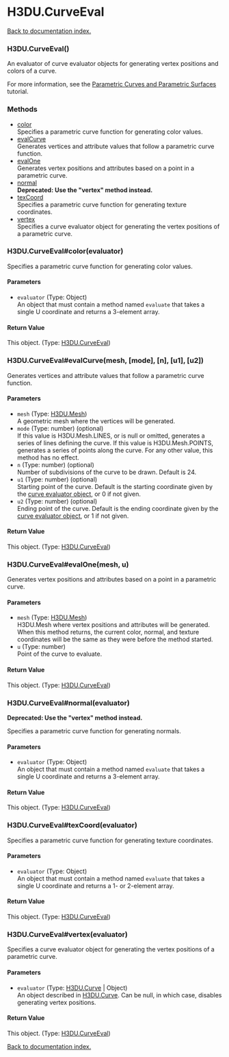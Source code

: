 # H3DU.CurveEval

[Back to documentation index.](index.md)

<a name='H3DU.CurveEval'></a>
### H3DU.CurveEval()

An evaluator of curve evaluator objects for generating
vertex positions and colors of a curve.

For more information, see the <a href="tutorial-surfaces.md">Parametric Curves and Parametric Surfaces</a> tutorial.

### Methods

* [color](#H3DU.CurveEval_color)<br>Specifies a parametric curve function for generating color values.
* [evalCurve](#H3DU.CurveEval_evalCurve)<br>Generates vertices and attribute values that follow a parametric curve
function.
* [evalOne](#H3DU.CurveEval_evalOne)<br>Generates vertex positions and attributes based on a point
in a parametric curve.
* [normal](#H3DU.CurveEval_normal)<br><b>Deprecated: Use the "vertex" method instead.</b>
* [texCoord](#H3DU.CurveEval_texCoord)<br>Specifies a parametric curve function for generating texture coordinates.
* [vertex](#H3DU.CurveEval_vertex)<br>Specifies a curve evaluator object for generating the vertex positions of a parametric curve.

<a name='H3DU.CurveEval_color'></a>
### H3DU.CurveEval#color(evaluator)

Specifies a parametric curve function for generating color values.

#### Parameters

* `evaluator` (Type: Object)<br>An object that must contain a method named <code>evaluate</code> that takes a single U coordinate and returns a 3-element array.

#### Return Value

This object. (Type: <a href="H3DU.CurveEval.md">H3DU.CurveEval</a>)

<a name='H3DU.CurveEval_evalCurve'></a>
### H3DU.CurveEval#evalCurve(mesh, [mode], [n], [u1], [u2])

Generates vertices and attribute values that follow a parametric curve
function.

#### Parameters

* `mesh` (Type: <a href="H3DU.Mesh.md">H3DU.Mesh</a>)<br>A geometric mesh where the vertices will be generated.
* `mode` (Type: number) (optional)<br>If this value is H3DU.Mesh.LINES, or is null or omitted, generates a series of lines defining the curve. If this value is H3DU.Mesh.POINTS, generates a series of points along the curve. For any other value, this method has no effect.
* `n` (Type: number) (optional)<br>Number of subdivisions of the curve to be drawn. Default is 24.
* `u1` (Type: number) (optional)<br>Starting point of the curve. Default is the starting coordinate given by the <a href="H3DU.Curve.md">curve evaluator object</a>, or 0 if not given.
* `u2` (Type: number) (optional)<br>Ending point of the curve. Default is the ending coordinate given by the <a href="H3DU.Curve.md">curve evaluator object</a>, or 1 if not given.

#### Return Value

This object. (Type: <a href="H3DU.CurveEval.md">H3DU.CurveEval</a>)

<a name='H3DU.CurveEval_evalOne'></a>
### H3DU.CurveEval#evalOne(mesh, u)

Generates vertex positions and attributes based on a point
in a parametric curve.

#### Parameters

* `mesh` (Type: <a href="H3DU.Mesh.md">H3DU.Mesh</a>)<br>H3DU.Mesh where vertex positions and attributes will be generated. When this method returns, the current color, normal, and texture coordinates will be the same as they were before the method started.
* `u` (Type: number)<br>Point of the curve to evaluate.

#### Return Value

This object. (Type: <a href="H3DU.CurveEval.md">H3DU.CurveEval</a>)

<a name='H3DU.CurveEval_normal'></a>
### H3DU.CurveEval#normal(evaluator)

<b>Deprecated: Use the "vertex" method instead.</b>

Specifies a parametric curve function for generating normals.

#### Parameters

* `evaluator` (Type: Object)<br>An object that must contain a method named <code>evaluate</code> that takes a single U coordinate and returns a 3-element array.

#### Return Value

This object. (Type: <a href="H3DU.CurveEval.md">H3DU.CurveEval</a>)

<a name='H3DU.CurveEval_texCoord'></a>
### H3DU.CurveEval#texCoord(evaluator)

Specifies a parametric curve function for generating texture coordinates.

#### Parameters

* `evaluator` (Type: Object)<br>An object that must contain a method named <code>evaluate</code> that takes a single U coordinate and returns a 1- or 2-element array.

#### Return Value

This object. (Type: <a href="H3DU.CurveEval.md">H3DU.CurveEval</a>)

<a name='H3DU.CurveEval_vertex'></a>
### H3DU.CurveEval#vertex(evaluator)

Specifies a curve evaluator object for generating the vertex positions of a parametric curve.

#### Parameters

* `evaluator` (Type: <a href="H3DU.Curve.md">H3DU.Curve</a> | Object)<br>An object described in <a href="H3DU.Curve.md">H3DU.Curve</a>. Can be null, in which case, disables generating vertex positions.

#### Return Value

This object. (Type: <a href="H3DU.CurveEval.md">H3DU.CurveEval</a>)

[Back to documentation index.](index.md)
